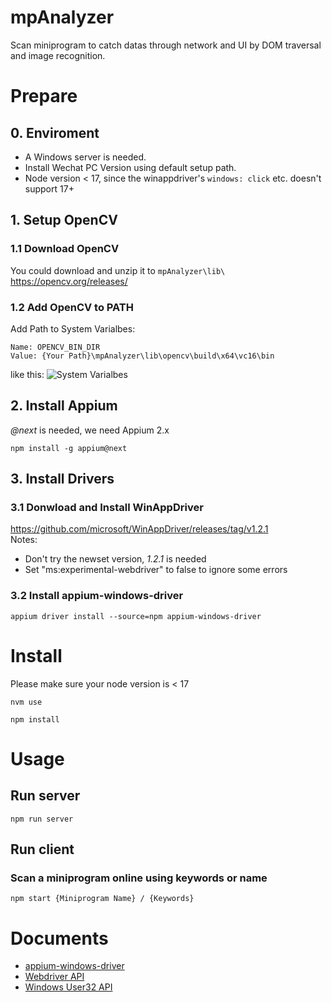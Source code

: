 # mpAnalyzer
Scan miniprogram to catch datas through network and UI by DOM traversal and image recognition.
# Prepare
## 0. Enviroment
- A Windows server is needed.
- Install Wechat PC Version using default setup path.
- Node version < 17, since the winappdriver's `windows: click` etc. doesn't support 17+
## 1. Setup OpenCV
### 1.1 Download OpenCV
You could download and unzip it to `mpAnalyzer\lib\`  
https://opencv.org/releases/
### 1.2 Add OpenCV to PATH
Add Path to System Varialbes:
```shell
Name: OPENCV_BIN_DIR
Value: {Your Path}\mpAnalyzer\lib\opencv\build\x64\vc16\bin
```
like this:
![System Varialbes](https://s2.loli.net/2023/03/18/GocNPpKHSrs5wMu.png)

## 2. Install Appium
*@next* is needed, we need Appium 2.x
```shell
npm install -g appium@next
```
## 3. Install Drivers
### 3.1 Donwload and Install WinAppDriver
https://github.com/microsoft/WinAppDriver/releases/tag/v1.2.1  
Notes:
- Don't try the newset version, *1.2.1* is needed 
- Set "ms:experimental-webdriver" to false to ignore some errors  
### 3.2 Install appium-windows-driver
```shell
appium driver install --source=npm appium-windows-driver
```

# Install
Please make sure your node version is < 17  
```
nvm use
```
```shell
npm install
```

# Usage
## Run server
```shell
npm run server
```
## Run client
### Scan a miniprogram online using keywords or name
```shell
npm start {Miniprogram Name} / {Keywords}
```

# Documents  
- [appium-windows-driver](https://github.com/appium/appium-windows-driver)   
- [Webdriver API](https://webdriver.io/docs/api)  
- [Windows User32 API](https://github.com/waitingsong/node-win32-api/blob/main/packages/win32-api/src/lib/user32/api.ts)

<!-- # Block
1. DOM 遍历 主优先级  
2. 识别率  
1.1 媒体 + 政府  
1.2 | 特殊符号 中英文混合，极容易符号不正确  
3. 句柄 
2.1 搜索的当时查询句柄  
- 实现的时候，可以实现数次查询  
2.2 使用其它方式   -->